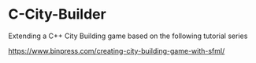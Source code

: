 # C-City-Builder

Extending a C++ City Building game based on the following tutorial series

https://www.binpress.com/creating-city-building-game-with-sfml/


